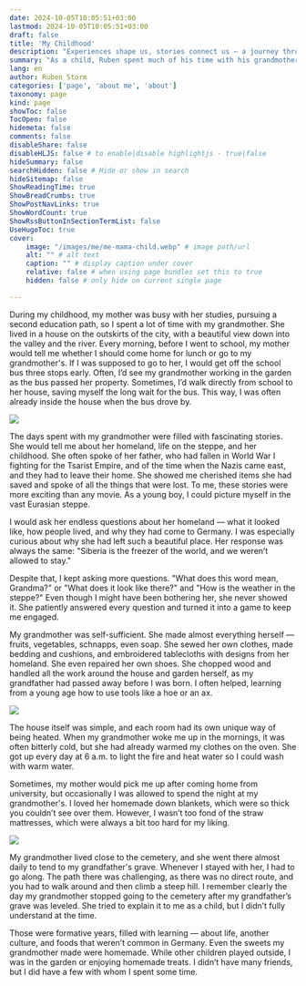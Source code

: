 ```yaml
---
date: 2024-10-05T10:05:51+03:00
lastmod: 2024-10-05T10:05:51+03:00
draft: false
title: 'My Childhood'
description: "Experiences shape us, stories connect us – a journey through family and culture."
summary: "As a child, Ruben spent much of his time with his grandmother while his mother was studying. His grandmother shared stories of her homeland and their family's history, including their escape during the war. Ruben asked many questions, learning about life on the steppe and their past. He also learned practical skills like chopping wood, as his grandmother lived self-sufficiently. These experiences deeply shaped his understanding of family and culture."
lang: en
author: Ruben Storm
categories: ['page', 'about me', 'about']
taxonomy: page
kind: page
showToc: false
TocOpen: false
hidemeta: false
comments: false
disableShare: false
disableHLJS: false # to enable|disable highlightjs - true|false
hideSummary: false
searchHidden: false # Hide or show in search
hideSitemap: false
ShowReadingTime: true
ShowBreadCrumbs: true
ShowPostNavLinks: true
ShowWordCount: true
ShowRssButtonInSectionTermList: false
UseHugoToc: true
cover:
    image: "/images/me/me-mama-child.webp" # image path/url
    alt: "" # alt text
    caption: "" # display caption under cover
    relative: false # when using page bundles set this to true
    hidden: false # only hide on current single page

---
```


During my childhood, my mother was busy with her studies, pursuing a second education path, so I spent a lot of time with my grandmother. She lived in a house on the outskirts of the city, with a beautiful view down into the valley and the river. Every morning, before I went to school, my mother would tell me whether I should come home for lunch or go to my grandmother's. If I was supposed to go to her, I would get off the school bus three stops early. Often, I’d see my grandmother working in the garden as the bus passed her property. Sometimes, I’d walk directly from school to her house, saving myself the long wait for the bus. This way, I was often already inside the house when the bus drove by. 

![][defImageMe1]

The days spent with my grandmother were filled with fascinating stories. She would tell me about her homeland, life on the steppe, and her childhood. She often spoke of her father, who had fallen in World War I fighting for the Tsarist Empire, and of the time when the Nazis came east, and they had to leave their home. She showed me cherished items she had saved and spoke of all the things that were lost. To me, these stories were more exciting than any movie. As a young boy, I could picture myself in the vast Eurasian steppe.

I would ask her endless questions about her homeland — what it looked like, how people lived, and why they had come to Germany. I was especially curious about why she had left such a beautiful place. Her response was always the same: "Siberia is the freezer of the world, and we weren’t allowed to stay."

Despite that, I kept asking more questions. "What does this word mean, Grandma?" or "What does it look like there?" and "How is the weather in the steppe?" Even though I might have been bothering her, she never showed it. She patiently answered every question and turned it into a game to keep me engaged.

My grandmother was self-sufficient. She made almost everything herself — fruits, vegetables, schnapps, even soap. She sewed her own clothes, made bedding and cushions, and embroidered tablecloths with designs from her homeland. She even repaired her own shoes. She chopped wood and handled all the work around the house and garden herself, as my grandfather had passed away before I was born. I often helped, learning from a young age how to use tools like a hoe or an ax.

![][defImageMe2]

The house itself was simple, and each room had its own unique way of being heated. When my grandmother woke me up in the mornings, it was often bitterly cold, but she had already warmed my clothes on the oven. She got up every day at 6 a.m. to light the fire and heat water so I could wash with warm water.

Sometimes, my mother would pick me up after coming home from university, but occasionally I was allowed to spend the night at my grandmother's. I loved her homemade down blankets, which were so thick you couldn’t see over them. However, I wasn’t too fond of the straw mattresses, which were always a bit too hard for my liking. 

![][defImageMe3]

My grandmother lived close to the cemetery, and she went there almost daily to tend to my grandfather's grave. Whenever I stayed with her, I had to go along. The path there was challenging, as there was no direct route, and you had to walk around and then climb a steep hill. I remember clearly the day my grandmother stopped going to the cemetery after my grandfather’s grave was leveled. She tried to explain it to me as a child, but I didn’t fully understand at the time.

Those were formative years, filled with learning — about life, another culture, and foods that weren’t common in Germany. Even the sweets my grandmother made were homemade. While other children played outside, I was in the garden or enjoying homemade treats. I didn’t have many friends, but I did have a few with whom I spent some time.


[defImageMe1]: /images/me/me-child-1.webp
[defImageMe2]: /images/me/IMG-20171007-WA0010-01.jpeg
[defImageMe3]: /images/me/me-sisters-child.webp
